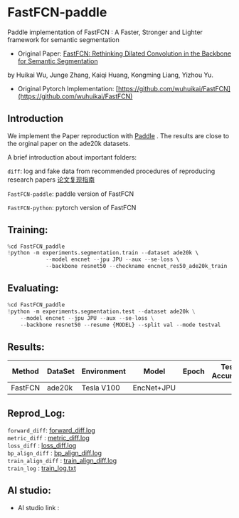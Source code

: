 # FastFCN-paddle
Paddle implementation of FastFCN : A Faster, Stronger and Lighter framework for semantic segmentation

* Original Paper: [FastFCN: Rethinking Dilated Convolution in the Backbone for Semantic Segmentation](https://arxiv.org/pdf/1903.11816v1.pdf)

by Huikai Wu, Junge Zhang, Kaiqi Huang, Kongming Liang, Yizhou Yu.

* Original Pytorch Implementation: [https://github.com/wuhuikai/FastFCN](https://github.com/wuhuikai/FastFCN)

## Introduction  

We implement the Paper reproduction with [Paddle](https://github.com/PaddlePaddle/Paddle)  . The results  are close to the orginal paper on the ade20k datasets. 

A brief introduction about important folders:

`diff`: log and fake data from recommended procedures of reproducing research papers [论文复现指南](https://github.com/PaddlePaddle/models/blob/develop/docs/ThesisReproduction_CV.md#4)

`FastFCN-paddle`: paddle version of FastFCN

`FastFCN-python`: pytorch version of FastFCN

## Training:
```python
%cd FastFCN_paddle 
!python -m experiments.segmentation.train --dataset ade20k \ 
            --model encnet --jpu JPU --aux --se-loss \ 
            --backbone resnet50 --checkname encnet_res50_ade20k_train 
```
## Evaluating:
```python 
%cd FastFCN_paddle 
!python -m experiments.segmentation.test --dataset ade20k \
    --model encnet --jpu JPU --aux --se-loss \
    --backbone resnet50 --resume {MODEL} --split val --mode testval
```

## Results:  

| Method  |DataSet| Environment | Model| Epoch| Test Accuracy|   
| --- | --- |--- | --- |---|---|  
| FastFCN|ade20k| Tesla V100 | EncNet+JPU|  |  |  

## Reprod_Log:  

`forward_diff`: [forward_diff.log](https://github.com/ncpaddle/FastFCN-paddle/blob/master/diff/forward_diff.log)  
`metric_diff` : [metric_diff.log](https://github.com/ncpaddle/FastFCN-paddle/blob/master/diff/metric_diff.log)  
`loss_diff` : [loss_diff.log](https://github.com/ncpaddle/FastFCN-paddle/blob/master/diff/loss_diff.log)  
`bp_align_diff` : [bp_align_diff.log](https://github.com/ncpaddle/FastFCN-paddle/blob/master/diff/bp_align_diff.log)  
`train_align_diff` : [train_align_diff.log](https://github.com/ncpaddle/FastFCN-paddle/blob/master/diff/train_align_diff.log)  
`train_log` : [train_log.txt](https://github.com/ncpaddle/FastFCN-paddle/blob/master/diff/train_log.txt)
## AI studio:
* AI studio link : []() 
